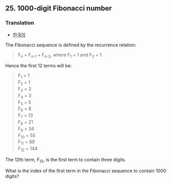 ## 25. 1000-digit Fibonacci number

### Translation
* [한국어](./translation-ko.md)

The Fibonacci sequence is defined by the recurrence relation:

> F<sub><var>n</var></sub> = F<sub><var>n</var>-1</sub> + F<sub><var>n</var>-2</sub>, where F<sub>1</sub> = 1 and F<sub>2</sub> = 1.

Hence the first 12 terms will be:

> F<sub>1</sub> = 1<br>
> F<sub>2</sub> = 1<br>
> F<sub>3</sub> = 2<br>
> F<sub>4</sub> = 3<br>
> F<sub>5</sub> = 5<br>
> F<sub>6</sub> = 8<br>
> F<sub>7</sub> = 13<br>
> F<sub>8</sub> = 21<br>
> F<sub>9</sub> = 34<br>
> F<sub>10</sub> = 55<br>
> F<sub>11</sub> = 89<br>
> F<sub>12</sub> = 144

The 12th term, F<sub>12</sub>, is the first term to contain three digits.

What is the index of the first term in the Fibonacci sequence to contain 1000 digits?
